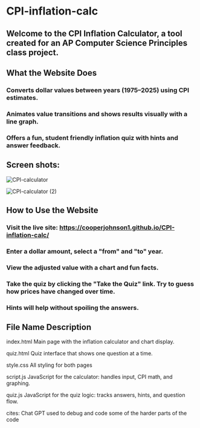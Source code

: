 # CPI-inflation-calc

## Welcome to the CPI Inflation Calculator, a tool created for an AP Computer Science Principles class project.

## What the Website Does
### Converts dollar values between years (1975–2025) using CPI estimates.

### Animates value transitions and shows results visually with a line graph.

### Offers a fun, student friendly inflation quiz with hints and answer feedback.

## Screen shots:

![CPI-calculator](https://github.com/user-attachments/assets/c61f3313-08d8-485b-9ddc-615250d7e372)

![CPI-calculator (2)](https://github.com/user-attachments/assets/cfd286b6-02c2-4d87-91c5-085c35d4fb23)

## How to Use the Website

### Visit the live site: https://cooperjohnson1.github.io/CPI-inflation-calc/

### Enter a dollar amount, select a "from" and "to" year.

### View the adjusted value with a chart and fun facts.

### Take the quiz by clicking the "Take the Quiz" link. Try to guess how prices have changed over time.

### Hints will help without spoiling the answers.

## File Name	Description

index.html	Main page with the inflation calculator and chart display.

quiz.html	Quiz interface that shows one question at a time.

style.css	All styling for both pages 

script.js	JavaScript for the calculator: handles input, CPI math, and graphing.

quiz.js	JavaScript for the quiz logic: tracks answers, hints, and question flow.

cites: Chat GPT used to debug and code some of the harder parts of the code
